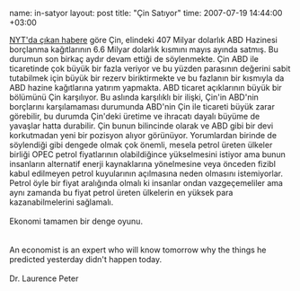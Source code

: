 name: in-satyor
layout: post
title: "Çin Satıyor"
time: 2007-07-19 14:44:00 +03:00

<a href="http://norris.blogs.nytimes.com/?p=222&8ty&emc=ty">NYT'da çıkan habere</a> göre Çin, elindeki 407 Milyar dolarlık ABD Hazinesi borçlanma kağıtlarının 6.6 Milyar dolarlık kısmını mayıs ayında satmış. Bu durumun son birkaç aydır devam ettiği de söylenmekte. Çin ABD ile ticaretinde çok büyük bir fazla veriyor ve bu yüzden parasının değerini sabit tutabilmek için büyük bir rezerv biriktirmekte ve bu fazlanın bir kısmıyla da ABD hazine kağıtlarına yatırım yapmakta. ABD ticaret açıklarının büyük bir bölümünü Çin karşılıyor. Bu aslında karşılıklı bir ilişki, Çin'in ABD'nin borçlarını karşılamaması durumunda ABD'nin Çin ile ticareti büyük zarar görebilir, bu durumda Çin'deki üretime ve ihracatı dayalı büyüme de yavaşlar hatta durabilir. Çin bunun bilincinde olarak ve ABD gibi bir devi korkutmadan yeni bir pozisyon alıyor görünüyor. Yorumlardan birinde de söylendiği gibi dengede olmak çok önemli, mesela petrol üreten ülkeler birliği OPEC petrol fiyatlarının olabildiğince yükselmesini istiyor ama bunun insanların alternatif enerji kaynaklarına yönelmesine veya önceden fizibl kabul edilmeyen petrol kuyularının açılmasına neden olmasını istemiyorlar. Petrol öyle bir fiyat aralığında olmalı ki insanlar ondan vazgeçemeliler ama aynı zamanda bu fiyat petrol üreten ülkelerin en yüksek para kazanabilmelerini sağlamalı.<br /><br />Ekonomi tamamen bir denge oyunu.<br /><br /><br />An economist is an expert who will know tomorrow why the things he predicted yesterday didn't happen today.<br /><br />Dr. Laurence Peter
